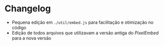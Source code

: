 # Changelog

- Pequena edição em `./util/embed.js` para facilitação e otimização no código
- Edição de todos arquivos que utilizavam a versão antiga do *PixelEmbed* para a nova versão
